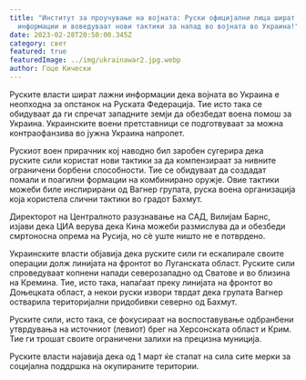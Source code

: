 ```yaml
---
title: "Институт за проучување на војната: Руски официјални лица шират лажни
  информации и воведуваат нови тактики за напад во војната во Украина!"
date: 2023-02-28T20:50:00.345Z
category: свет
featured: true
featuredImage: ../img/ukrainawar2.jpg.webp
author: Гоце Кически
---
```


Руските власти шират лажни информации дека војната во Украина е неопходна за опстанок на Руската Федерација. Тие исто така се обидуваат да ги спречат западните земји да обезбедат воена помош за Украина. Украинските воени претставници се подготвуваат за можна контраофанзива во јужна Украина напролет.

Рускиот воен прирачник кој наводно бил заробен сугерира дека руските сили користат нови тактики за да компензираат за нивните ограничени борбени способности. Тие се обидуваат да создадат помали и поагилни формации на комбинирано оружје. Овие тактики можеби биле инспирирани од Вагнер групата, руска воена организација која користела слични тактики во градот Бахмут.

Директорот на Централното разузнавање на САД, Вилијам Барнс, изјави дека ЦИА верува дека Кина можеби размислува да и обезбеди смртоносна опрема на Русија, но сè уште ништо не е потврдено.

Украинските власти објавија дека руските сили ги ескалирале своите операции долж линијата на фронтот во Луганската област. Руските сили спроведуваат копнени напади северозападно од Сватове и во близина на Кремина. Тие, исто така, напаѓаат преку линијата на фронтот во Доњецката област, а некои руски извори тврдат дека групата Вагнер остварила територијални придобивки северно од Бахмут.

Руските сили, исто така, се фокусираат на воспоставување одбранбени утврдувања на источниот (левиот) брег на Херсонската област и Крим. Тие ги трошат своите ограничени залихи на прецизна муниција.

Руските власти најавија дека од 1 март ќе стапат на сила сите мерки за социјална поддршка на окупираните територии.
